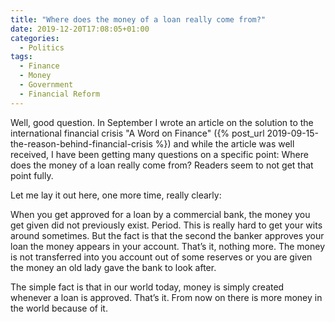 ```yaml
---
title: "Where does the money of a loan really come from?"
date: 2019-12-20T17:08:05+01:00
categories:
  - Politics
tags:
  - Finance
  - Money
  - Government
  - Financial Reform
---
```

Well, good question. In September I wrote an article on the solution to the international financial crisis "A Word on Finance" ({% post_url 2019-09-15-the-reason-behind-financial-crisis %}) and while the article was well received, I have been getting many questions on a specific point: Where does the money of a loan really come from? Readers seem to not get that point fully.

Let me lay it out here, one more time, really clearly:

When you get approved for a loan by a commercial bank, the money you get given did not previously exist. Period. This is really hard to get your wits around sometimes. But the fact is that the second the banker approves your loan the money appears in your account. That’s it, nothing more. The money is not transferred into you account out of some reserves or you are given the money an old lady gave the bank to look after.

The simple fact is that in our world today, money is simply created whenever a loan is approved. That’s it. From now on there is more money in the world because of it.
